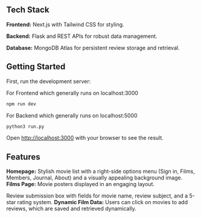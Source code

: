 ## Tech Stack

**Frontend:** Next.js with Tailwind CSS for styling.

**Backend:** Flask and REST APIs for robust data management.

**Database:** MongoDB Atlas for persistent review storage and retrieval.

## Getting Started

First, run the development server:

For Frontend which generally runs on localhost:3000
```bash
npm run dev
```
For Backend which generally runs on localhost:5000
```bash
python3 run.py
```

Open [http://localhost:3000](http://localhost:3000) with your browser to see the result.

## Features
**Homepage:**
  Stylish movie list with a right-side options menu (Sign in, Films, Members, Journal, About) and a visually appealing background image.
**Films Page:**
  Movie posters displayed in an engaging layout.
  
  Review submission box with fields for movie name, review subject, and a 5-star rating system.
**Dynamic Film Data:**
  Users can click on movies to add reviews, which are saved and retrieved dynamically.

